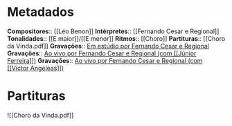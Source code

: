 # Metadados

**Compositores**:: [[Léo Benon]]
**Intérpretes**:: [[Fernando Cesar e Regional]]
**Tonalidades**:: [[E maior]]/[[E menor]]
**Ritmos**:: [[Choro]]
**Partituras**:: [[Choro da Vinda.pdf]]
**Gravações**:: [Em estúdio por Fernando Cesar e Regional](https://www.youtube.com/watch?v=XySNtoAGYGI)
**Gravações**:: [Ao vivo por Fernando Cesar e Regional (com [[Júnior Ferreira]])](https://www.youtube.com/watch?v=tkDVfDYEvEE)
**Gravações**:: [Ao vivo por Fernando Cesar e Regional (com [[Victor Angeleas]])](https://www.youtube.com/watch?v=wJ9C9C80Hpk)

# Partituras
![[Choro da Vinda.pdf]]